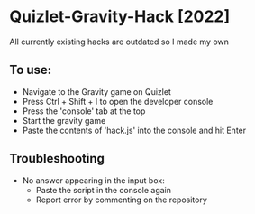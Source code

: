 # Quizlet-Gravity-Hack [2022]
All currently existing hacks are outdated so I made my own

## To use:
* Navigate to the Gravity game on Quizlet
* Press Ctrl + Shift + I to open the developer console
* Press the 'console' tab at the top
* Start the gravity game
* Paste the contents of 'hack.js' into the console and hit Enter

## Troubleshooting
* No answer appearing in the input box:
  + Paste the script in the console again
  + Report error by commenting on the repository
